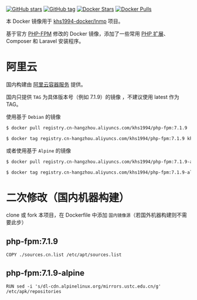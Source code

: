 [![GitHub stars](https://img.shields.io/github/stars/khs1994-docker/php-fpm.svg?style=social&label=Stars)](https://github.com/khs1994-docker/php-fpm) [![GitHub tag](https://img.shields.io/github/tag/khs1994-docker/php-fpm.svg)](https://github.com/khs1994-docker/php-fpm) [![Docker Stars](https://img.shields.io/docker/stars/khs1994/php-fpm.svg)](https://store.docker.com/community/images/khs1994/php-fpm) [![Docker Pulls](https://img.shields.io/docker/pulls/khs1994/php-fpm.svg)](https://store.docker.com/community/images/khs1994/php-fpm)

本 Docker 镜像用于 [khs1994-docker/lnmp](https://github.com/khs1994-docker/lnmp) 项目。

基于官方 [PHP-FPM](https://github.com/docker-library/docs/tree/master/php) 修改的 Docker 镜像，添加了一些常用 [PHP 扩展](https://github.com/khs1994-docker/lnmp/blob/master/docs/php.md)、Composer 和 Laravel 安装程序。

# 阿里云

国内构建由 [阿里云容器服务](https://dev.aliyun.com/detail.html?spm=5176.1972343.2.2.FLSieQ&repoId=75513) 提供。

国内只提供 `TAG` 为具体版本号（例如 7.1.9）的镜像 ，不建议使用 latest 作为 TAG。

使用基于 `Debian` 的镜像

```bash
$ docker pull registry.cn-hangzhou.aliyuncs.com/khs1994/php-fpm:7.1.9

$ docker tag registry.cn-hangzhou.aliyuncs.com/khs1994/php-fpm:7.1.9 khs1994/php-fpm:7.1.9
```

或者使用基于 `Alpine` 的镜像

```bash
$ docker pull registry.cn-hangzhou.aliyuncs.com/khs1994/php-fpm:7.1.9-alpine

$ docker tag registry.cn-hangzhou.aliyuncs.com/khs1994/php-fpm:7.1.9-alpine khs1994/php-fpm:7.1.9-alpine
```

# 二次修改（国内机器构建）

clone 或 fork 本项目，在 Dockerfile 中添加 `国内镜像源`（若国外机器构建则不需要此步）

## php-fpm:7.1.9

```docker
COPY ./sources.cn.list /etc/apt/sources.list
```

## php-fpm:7.1.9-alpine

```docker
RUN sed -i 's/dl-cdn.alpinelinux.org/mirrors.ustc.edu.cn/g' /etc/apk/repositories
```
